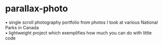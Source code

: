 # parallax-photo
• single scroll photography portfolio from photos I took at various National Parks in Canada <br />
• lightweight project which exemplifies how much you can do with little code
